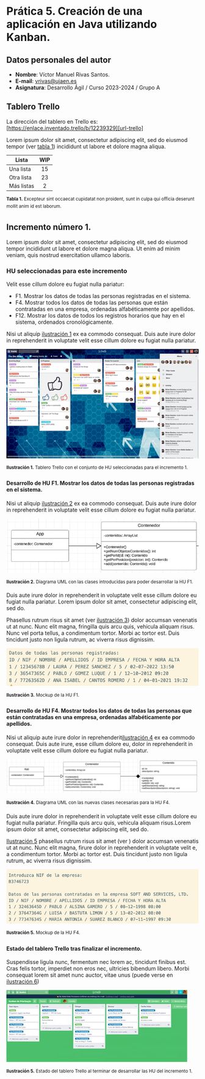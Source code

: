 # Prática 5. Creación de una aplicación en Java utilizando Kanban.
## Datos personales del autor
* **Nombre**: Víctor Manuel Rivas Santos.
* **E-mail**: vrivas@ujaen.es
* **Asignatura**: Desarrollo Ágil / Curso 2023-2024 / Grupo A

## Tablero Trello
La dirección del tablero en Trello es: [https://enlace.inventado.trello/b/12239329][url-trello]


Lorem ipsum dolor sit amet, consectetur adipiscing elit, sed do eiusmod tempor (ver [tabla 1](#tabla-listas-wip)) incididunt ut labore et dolore magna aliqua.

<anchor id="tabla-listas-wip"/>

| Lista | WIP |
|-|:-:|
| Una lista | 15 |
| Otra lista | 23 |
| Más listas | 2 |

<sup>**Tabla 1.** Excepteur sint occaecat cupidatat non proident, sunt in culpa qui officia deserunt mollit anim id est laborum.</sup>

## Incremento número 1.
Lorem ipsum dolor sit amet, consectetur adipiscing elit, sed do eiusmod tempor incididunt ut labore et dolore magna aliqua. Ut enim ad minim veniam, quis nostrud exercitation ullamco laboris.

### HU seleccionadas para este incremento
Velit esse cillum dolore eu fugiat nulla pariatur:
* F1. Mostrar los datos de todas las personas registradas en el sistema.
* F4. Mostrar todos los datos de todas las personas que están contratadas en una empresa, ordenadas alfabéticamente por apellidos.
* F12. Mostrar los datos de todos los registros horarios que hay en el sistema, ordenados cronológicamente.

Nisi ut aliquip [ilustración 1](#ilustracion-seleccionadas-incr-1) ex ea commodo consequat. Duis aute irure dolor in reprehenderit in voluptate velit esse cillum dolore eu fugiat nulla pariatur.

<anchor id="ilustracion-seleccionadas-incr-1"/>

![Tablero Trello con el conjunto de HU seleccionadas para el incremento 1.](./assets/img/trello1.png)

<sup>**Ilustración 1.** Tablero Trello con el conjunto de HU seleccionadas para el incremento 1.</sup>

#### Desarrollo de HU F1. Mostrar los datos de todas las personas registradas en el sistema.

Nisi ut aliquip [ilustración 2](#ilustracion-uml-f1) ex ea commodo consequat. Duis aute irure dolor in reprehenderit in voluptate velit esse cillum dolore eu fugiat nulla pariatur.


<anchor id="ilustracion-uml-f1"/>

![Diagrama UML necesario para implementar la HU F1](./assets/img/uml-f1.png)

<sup>**Ilustración 2.** Diagrama UML con las clases introducidas para poder desarrollar la HU F1.</sup>

Duis aute irure dolor in reprehenderit in voluptate velit esse cillum dolore eu fugiat nulla pariatur. Lorem ipsum dolor sit amet, consectetur adipiscing elit, sed do.

Phasellus rutrum risus sit amet (ver [ilustración 3](#ilustracion-interfaz-f1)) dolor accumsan venenatis ut at nunc. Nunc elit magna, fringilla quis arcu quis, vehicula aliquam risus. Nunc vel porta tellus, a condimentum tortor. Morbi ac tortor est. Duis tincidunt justo non ligula rutrum, ac viverra risus dignissim.

<anchor id="ilustracion-interfaz-f1"/>

![Mockup de la interfaz de la HU F1](./assets/img/interfaz-f1.png)

<sup>**Ilustración 3.** Mockup de la HU F1.</sup>


#### Desarrollo de HU F4. Mostrar todos los datos de todas las personas que están contratadas en una empresa, ordenadas alfabéticamente por apellidos.


Nisi ut aliquip aute irure dolor in reprehenderit[ilustración 4](#ilustracion-uml-f4) ex ea commodo consequat. Duis aute irure,  esse cillum dolore eu,  dolor in reprehenderit in voluptate velit esse cillum dolore eu fugiat nulla pariatur.


<anchor id="ilustracion-uml-f4"/>

![Diagrama UML con las nuevas clases necesarias para la HU F4](./assets/img/uml-f4.png)

<sup>**Ilustración 4.** Diagrama UML con las nuevas clases necesarias para la HU F4.</sup>

Duis aute irure dolor in reprehenderit in voluptate velit esse cillum dolore eu fugiat nulla pariatur. Fringilla quis arcu quis, vehicula aliquam risus.Lorem ipsum dolor sit amet, consectetur adipiscing elit, sed do.

[Ilustración 5](#ilustracion-interfaz-f4) phasellus rutrum risus sit amet (ver ) dolor accumsan venenatis ut at nunc. Nunc elit magna, firure dolor in reprehenderit in voluptate velit e, a condimentum tortor. Morbi ac tortor est. Duis tincidunt justo non ligula rutrum, ac viverra risus dignissim.

<!--
Introduzca NIF de la empresa:
B3746723

Datos de las personas contratadas en la empresa SOFT AND SERVICES, LTD.
ID / NIF / NOMBRE / APELLIDOS / ID EMPRESA / FECHA Y HORA ALTA
1 / 32463645D / PABLO / ALSINA GAMERO / 5 / 08-12-1998 08:00
2 / 37647364G / LUISA / BASTUTA LIMON / 5 / 13-02-2012 08:00
3 / 77347634S / MARIA ANTONIA / SUAREZ BLANCO / 07-11-1997 09:30
-->
<anchor id="ilustracion-interfaz-f4"/>

![Mockup de la interfaz de la HU F4](./assets/img/interfaz-f4.png)

<sup>**Ilustración 5.** Mockup de la HU F4.</sup>

#### Estado del tablero Trello tras finalizar el incremento.

Suspendisse ligula nunc, fermentum nec lorem ac, tincidunt finibus est. Cras felis tortor, imperdiet non eros nec, ultricies bibendum libero. Morbi consequat lorem sit amet nunc auctor, vitae unus (puede verse en 
[ilustración 6](#ilustracion-trello-final-incr-1))


<anchor id="ilustracion-trello-final-incr-1"/>

![Estado del tablero Trello al terminar de desarrollar las HU del incremento 1.](./assets/img/trello2.jpg)

<sup>**Ilustración 5.** Estado del tablero Trello al terminar de desarrollar las HU del incremento 1.</sup>

<!-- Enlaces --> 
[url-trello]: https://enlace.inventado.trello/b/12239329
